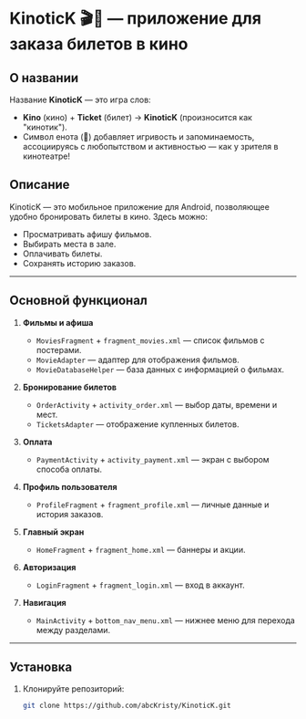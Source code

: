 # KinoticK 🎬🦝 — приложение для заказа билетов в кино  

## О названии  
Название **KinoticK** — это игра слов:  
- **Kino** (кино) + **Ticket** (билет) → **KinoticK** (произносится как "кинотик").  
- Символ енота (**🦝**) добавляет игривость и запоминаемость, ассоциируясь с любопытством и активностью — как у зрителя в кинотеатре!  

## Описание  
KinoticK — это мобильное приложение для Android, позволяющее удобно бронировать билеты в кино. Здесь можно:  
- Просматривать афишу фильмов.  
- Выбирать места в зале.  
- Оплачивать билеты.  
- Сохранять историю заказов.  

---  

## Основной функционал  
1. **Фильмы и афиша**  
   - `MoviesFragment` + `fragment_movies.xml` — список фильмов с постерами.  
   - `MovieAdapter` — адаптер для отображения фильмов.  
   - `MovieDatabaseHelper` — база данных с информацией о фильмах.  

2. **Бронирование билетов**  
   - `OrderActivity` + `activity_order.xml` — выбор даты, времени и мест.  
   - `TicketsAdapter` — отображение купленных билетов.  

3. **Оплата**  
   - `PaymentActivity` + `activity_payment.xml` — экран с выбором способа оплаты.  

4. **Профиль пользователя**  
   - `ProfileFragment` + `fragment_profile.xml` — личные данные и история заказов.  

5. **Главный экран**  
   - `HomeFragment` + `fragment_home.xml` — баннеры и акции.  

6. **Авторизация**  
   - `LoginFragment` + `fragment_login.xml` — вход в аккаунт.  

7. **Навигация**  
   - `MainActivity` + `bottom_nav_menu.xml` — нижнее меню для перехода между разделами.  

---  

## Установка  
1. Клонируйте репозиторий:  
   ```bash  
   git clone https://github.com/abcKristy/KinoticK.git
